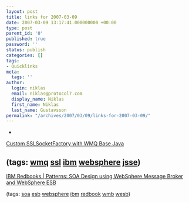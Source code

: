 ```yaml
---
layout: post
title: links for 2007-03-09
date: 2007-03-09 13:17:41.000000000 +00:00
type: post
parent_id: '0'
published: true
password: ''
status: publish
categories: []
tags:
- Quicklinks
meta:
  tags: ''
author:
  login: niklas
  email: niklas@protocol7.com
  display_name: Niklas
  first_name: Niklas
  last_name: Gustavsson
permalink: "/archives/2007/03/09/links-for-2007-03-09/"
---
```

- 
[Custom SSLSocketFactory with WMQ Base Java](http://hursleyonwmq.wordpress.com/2007/03/08/custom-sslsocketfactory-with-wmq-base-java/)

(tags: [wmq](http://del.icio.us/protocol7/wmq) [ssl](http://del.icio.us/protocol7/ssl) [ibm](http://del.icio.us/protocol7/ibm) [websphere](http://del.icio.us/protocol7/websphere) [jsse](http://del.icio.us/protocol7/jsse))
- 
[IBM Redbooks | Patterns: SOA Design using WebSphere Message Broker and WebSphere ESB](http://www.redbooks.ibm.com/abstracts/sg247369.html)

(tags: [soa](http://del.icio.us/protocol7/soa) [esb](http://del.icio.us/protocol7/esb) [websphere](http://del.icio.us/protocol7/websphere) [ibm](http://del.icio.us/protocol7/ibm) [redbook](http://del.icio.us/protocol7/redbook) [wmb](http://del.icio.us/protocol7/wmb) [wesb](http://del.icio.us/protocol7/wesb))
